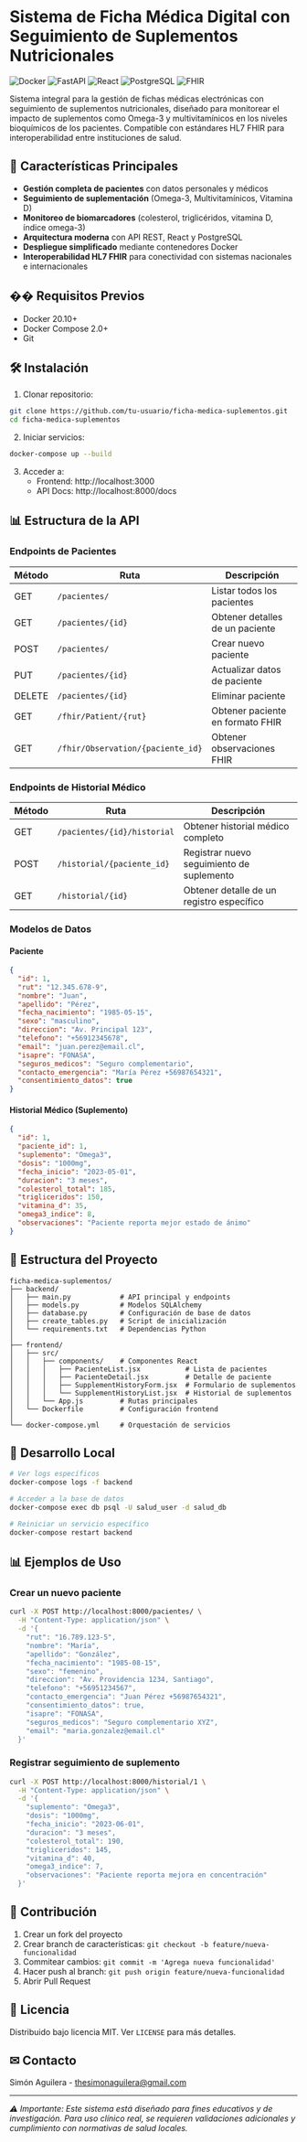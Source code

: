 # Sistema de Ficha Médica Digital con Seguimiento de Suplementos Nutricionales

![Docker](https://img.shields.io/badge/Docker-Containers-blue)
![FastAPI](https://img.shields.io/badge/Backend-FastAPI-green)
![React](https://img.shields.io/badge/Frontend-React-61DAFB)
![PostgreSQL](https://img.shields.io/badge/Database-PostgreSQL-blue)
![FHIR](https://img.shields.io/badge/Interoperabilidad-HL7%20FHIR-orange)

Sistema integral para la gestión de fichas médicas electrónicas con seguimiento de suplementos nutricionales, diseñado para monitorear el impacto de suplementos como Omega-3 y multivitamínicos en los niveles bioquímicos de los pacientes. Compatible con estándares HL7 FHIR para interoperabilidad entre instituciones de salud.

## 📌 Características Principales

- **Gestión completa de pacientes** con datos personales y médicos
- **Seguimiento de suplementación** (Omega-3, Multivitamínicos, Vitamina D)
- **Monitoreo de biomarcadores** (colesterol, triglicéridos, vitamina D, índice omega-3)
- **Arquitectura moderna** con API REST, React y PostgreSQL
- **Despliegue simplificado** mediante contenedores Docker
- **Interoperabilidad HL7 FHIR** para conectividad con sistemas nacionales e internacionales

## �� Requisitos Previos

- Docker 20.10+
- Docker Compose 2.0+
- Git

## 🛠 Instalación

1. Clonar repositorio:
```bash
git clone https://github.com/tu-usuario/ficha-medica-suplementos.git
cd ficha-medica-suplementos
```

2. Iniciar servicios:
```bash
docker-compose up --build
```

3. Acceder a:
   - Frontend: http://localhost:3000
   - API Docs: http://localhost:8000/docs

## 📊 Estructura de la API

### Endpoints de Pacientes

| Método | Ruta | Descripción |
|--------|------|-------------|
| GET | `/pacientes/` | Listar todos los pacientes |
| GET | `/pacientes/{id}` | Obtener detalles de un paciente |
| POST | `/pacientes/` | Crear nuevo paciente |
| PUT | `/pacientes/{id}` | Actualizar datos de paciente |
| DELETE | `/pacientes/{id}` | Eliminar paciente |
| GET | `/fhir/Patient/{rut}` | Obtener paciente en formato FHIR |
| GET | `/fhir/Observation/{paciente_id}` | Obtener observaciones FHIR |

### Endpoints de Historial Médico

| Método | Ruta | Descripción |
|--------|------|-------------|
| GET | `/pacientes/{id}/historial` | Obtener historial médico completo |
| POST | `/historial/{paciente_id}` | Registrar nuevo seguimiento de suplemento |
| GET | `/historial/{id}` | Obtener detalle de un registro específico |

### Modelos de Datos

#### Paciente
```json
{
  "id": 1,
  "rut": "12.345.678-9",
  "nombre": "Juan",
  "apellido": "Pérez",
  "fecha_nacimiento": "1985-05-15",
  "sexo": "masculino",
  "direccion": "Av. Principal 123",
  "telefono": "+56912345678",
  "email": "juan.perez@email.cl",
  "isapre": "FONASA",
  "seguros_medicos": "Seguro complementario",
  "contacto_emergencia": "María Pérez +56987654321",
  "consentimiento_datos": true
}
```

#### Historial Médico (Suplemento)
```json
{
  "id": 1,
  "paciente_id": 1,
  "suplemento": "Omega3",
  "dosis": "1000mg",
  "fecha_inicio": "2023-05-01",
  "duracion": "3 meses",
  "colesterol_total": 185,
  "trigliceridos": 150,
  "vitamina_d": 35,
  "omega3_indice": 8,
  "observaciones": "Paciente reporta mejor estado de ánimo"
}
```

## 📂 Estructura del Proyecto

```
ficha-medica-suplementos/
├── backend/
│   ├── main.py            # API principal y endpoints
│   ├── models.py          # Modelos SQLAlchemy
│   ├── database.py        # Configuración de base de datos
│   ├── create_tables.py   # Script de inicialización
│   └── requirements.txt   # Dependencias Python
│
├── frontend/
│   ├── src/
│   │   ├── components/    # Componentes React
│   │   │   ├── PacienteList.jsx           # Lista de pacientes
│   │   │   ├── PacienteDetail.jsx         # Detalle de paciente
│   │   │   ├── SupplementHistoryForm.jsx  # Formulario de suplementos
│   │   │   └── SupplementHistoryList.jsx  # Historial de suplementos
│   │   └── App.js         # Rutas principales
│   └── Dockerfile         # Configuración frontend
│
└── docker-compose.yml     # Orquestación de servicios
```

## 🧪 Desarrollo Local

```bash
# Ver logs específicos
docker-compose logs -f backend

# Acceder a la base de datos
docker-compose exec db psql -U salud_user -d salud_db

# Reiniciar un servicio específico
docker-compose restart backend
```

## 📊 Ejemplos de Uso

### Crear un nuevo paciente
```bash
curl -X POST http://localhost:8000/pacientes/ \
  -H "Content-Type: application/json" \
  -d '{
    "rut": "16.789.123-5",
    "nombre": "María",
    "apellido": "González",
    "fecha_nacimiento": "1985-08-15",
    "sexo": "femenino",
    "direccion": "Av. Providencia 1234, Santiago",
    "telefono": "+56951234567",
    "contacto_emergencia": "Juan Pérez +56987654321",
    "consentimiento_datos": true,
    "isapre": "FONASA",
    "seguros_medicos": "Seguro complementario XYZ",
    "email": "maria.gonzalez@email.cl"
  }'
```

### Registrar seguimiento de suplemento
```bash
curl -X POST http://localhost:8000/historial/1 \
  -H "Content-Type: application/json" \
  -d '{
    "suplemento": "Omega3",
    "dosis": "1000mg",
    "fecha_inicio": "2023-06-01",
    "duracion": "3 meses",
    "colesterol_total": 190,
    "trigliceridos": 145,
    "vitamina_d": 40,
    "omega3_indice": 7,
    "observaciones": "Paciente reporta mejora en concentración"
  }'
```

## 🤝 Contribución

1. Crear un fork del proyecto
2. Crear branch de características: `git checkout -b feature/nueva-funcionalidad`
3. Commitear cambios: `git commit -m 'Agrega nueva funcionalidad'`
4. Hacer push al branch: `git push origin feature/nueva-funcionalidad`
5. Abrir Pull Request

## 📄 Licencia

Distribuido bajo licencia MIT. Ver `LICENSE` para más detalles.

## ✉ Contacto

Simón Aguilera - [thesimonaguilera@gmail.com](mailto:thesimonaguilera@gmail.com)

---

_⚠️ Importante: Este sistema está diseñado para fines educativos y de investigación. Para uso clínico real, se requieren validaciones adicionales y cumplimiento con normativas de salud locales._
